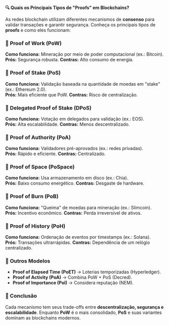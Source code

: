 
**🔍 Quais os Principais Tipos de "Proofs" em Blockchains?**  

As redes blockchain utilizam diferentes mecanismos de **consenso** para validar transações e garantir segurança. Conheça os principais tipos de **proofs** e como eles funcionam:  

### 🔹 **Proof of Work (PoW)**  
**Como funciona:** Mineração por meio de poder computacional (ex.: Bitcoin).  
**Prós:** Segurança robusta. **Contras:** Alto consumo de energia.  

### 🔹 **Proof of Stake (PoS)**  
**Como funciona:** Validação baseada na quantidade de moedas em "stake" (ex.: Ethereum 2.0).  
**Prós:** Mais eficiente que PoW. **Contras:** Risco de centralização.  

### 🔹 **Delegated Proof of Stake (DPoS)**  
**Como funciona:** Votação em delegados para validação (ex.: EOS).  
**Prós:** Alta escalabilidade. **Contras:** Menos descentralizado.  

### 🔹 **Proof of Authority (PoA)**  
**Como funciona:** Validadores pré-aprovados (ex.: redes privadas).  
**Prós:** Rápido e eficiente. **Contras:** Centralizado.  

### 🔹 **Proof of Space (PoSpace)**  
**Como funciona:** Usa armazenamento em disco (ex.: Chia).  
**Prós:** Baixo consumo energético. **Contras:** Desgaste de hardware.  

### 🔹 **Proof of Burn (PoB)**  
**Como funciona:** "Queima" de moedas para mineração (ex.: Slimcoin).  
**Prós:** Incentivo econômico. **Contras:** Perda irreversível de ativos.  

### 🔹 **Proof of History (PoH)**  
**Como funciona:** Ordenação de eventos por timestamps (ex.: Solana).  
**Prós:** Transações ultrarrápidas. **Contras:** Dependência de um relógio centralizado.  

### 🔹 **Outros Modelos**  
- **Proof of Elapsed Time (PoET)** → Loterias temporizadas (Hyperledger).  
- **Proof of Activity (PoA)** → Combina PoW + PoS (Decred).  
- **Proof of Importance (PoI)** → Considera reputação (NEM).  

### **📌 Conclusão**  
Cada mecanismo tem seus trade-offs entre **descentralização, segurança e escalabilidade**. Enquanto **PoW** é o mais consolidado, **PoS** e suas variantes dominam as blockchains modernos.
